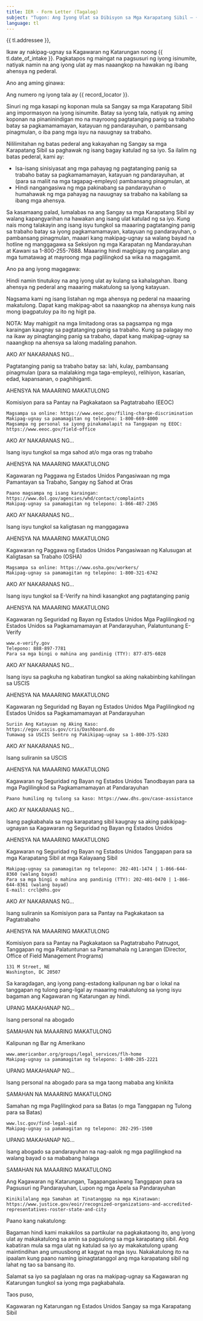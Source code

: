 ```yaml
---
title: IER - Form Letter (Tagalog)
subject: "Tugon: Ang Iyong Ulat sa Dibisyon sa Mga Karapatang Sibil – {{ record_locator }} mula sa Seksyon na {{ tl.section_name }}"
language: tl
---
```

{{ tl.addressee }},

Ikaw ay nakipag-ugnay sa Kagawaran ng Katarungan noong {{ tl.date_of_intake }}.  Pagkatapos ng maingat na pagsusuri ng iyong isinumite, natiyak namin na ang iyong ulat ay mas naaangkop na hawakan ng ibang ahensya ng pederal.


Ano ang aming ginawa:

Ang numero ng iyong tala ay {{ record_locator }}.

Sinuri ng mga kasapi ng koponan mula sa Sangay sa mga Karapatang Sibil ang impormasyon na iyong isinumite.  Batay sa iyong tala, natiyak ng aming koponan na pinaninindigan mo na mayroong pagtatanging panig sa trabaho batay sa pagkamamamayan, katayuan ng pandarayuhan, o pambansang pinagmulan, o iba pang mga isyu na nauugnay sa trabaho.

Nililimitahan ng batas pederal ang kakayahan ng Sangay sa mga Karapatang Sibil sa paghawak ng isang bagay katulad ng sa iyo.  Sa ilalim ng batas pederal, kami ay:

  - Isa-isang sinisiyasat ang mga pahayag ng pagtatanging panig sa trabaho batay sa pagkamamamayan, katayuan ng pandarayuhan, at (para sa maliit na mga tagapag-empleyo) pambansang pinagmulan, at
  - Hindi nangangasiwa ng mga pakinabang sa pandarayuhan o humahawak ng mga pahayag na nauugnay sa trabaho na kabilang sa ibang mga ahensya.

Sa kasamaang palad, lumalabas na ang Sangay sa mga Karapatang Sibil ay walang kapangyarihan na hawakan ang isang ulat katulad ng sa iyo.  Kung nais mong talakayin ang isang isyu tungkol sa maaaring pagtatanging panig sa trabaho batay sa iyong pagkamamamayan, katayuan ng pandarayuhan, o pambansang pinagmulan, maaari kang makipag-ugnay sa walang bayad na hotline ng manggagawa sa Seksiyon ng mga Karapatan ng Mandarayuhan at Kawani sa 1-800-255-7688.  Maaaring hindi magbigay ng pangalan ang mga tumatawag at mayroong mga paglilingkod sa wika na magagamit.


Ano pa ang iyong magagawa:

Hindi namin tinutukoy na ang iyong ulat ay kulang sa kahalagahan.  Ibang ahensya ng pederal ang maaaring makatulong sa iyong katayuan.

Nagsama kami ng isang listahan ng mga ahensya ng pederal na maaaring makatulong.  Dapat kang makipag-abot sa naaangkop na ahensya kung nais mong ipagpatuloy pa ito ng higit pa.

NOTA: May mahigpit na mga limitadong oras sa pagsampa ng mga karaingan kaugnay sa pagtatanging panig sa trabaho.  Kung sa palagay mo na ikaw ay pinagtanging panig sa trabaho, dapat kang makipag-ugnay sa naaangkop na ahensya sa lalong madaling panahon.


AKO AY NAKARANAS NG…

Pagtatanging panig sa trabaho batay sa: lahi, kulay, pambansang pinagmulan (para sa malalaking mga taga-empleyo), relihiyon, kasarian, edad, kapansanan, o paghihiganti.

AHENSYA NA MAAARING MAKATULONG

Komisiyon para sa Pantay na Pagkakataon sa Pagtatrabaho (EEOC)

    Magsampa sa online: https://www.eeoc.gov/filing-charge-discrimination
    Makipag-ugnay sa pamamagitan ng telepono: 1-800-669-4000
    Magsampa ng personal sa iyong pinakamalapit na Tanggapan ng EEOC: https://www.eeoc.gov/field-office


AKO AY NAKARANAS NG…

Isang isyu tungkol sa mga sahod at/o mga oras ng trabaho

AHENSYA NA MAAARING MAKATULONG

Kagawaran ng Paggawa ng Estados Unidos
Pangasiwaan ng mga Pamantayan sa Trabaho, Sangay ng Sahod at Oras

    Paano magsampa ng isang karaingan: https://www.dol.gov/agencies/whd/contact/complaints
    Makipag-ugnay sa pamamagitan ng telepono: 1-866-487-2365


AKO AY NAKARANAS NG…

Isang isyu tungkol sa kaligtasan ng manggagawa

AHENSYA NA MAAARING MAKATULONG

Kagawaran ng Paggawa ng Estados Unidos
Pangasiwaan ng Kalusugan at Kaligtasan sa Trabaho (OSHA)

    Magsampa sa online: https://www.osha.gov/workers/
    Makipag-ugnay sa pamamagitan ng telepono: 1-800-321-6742


AKO AY NAKARANAS NG…

Isang isyu tungkol sa E-Verify na hindi kasangkot ang pagtatanging panig

AHENSYA NA MAAARING MAKATULONG

Kagawaran ng Seguridad ng Bayan ng Estados Unidos
Mga Paglilingkod ng Estados Unidos sa Pagkamamamayan at Pandarayuhan, Palatuntunang E-Verify

    www.e-verify.gov
    Telepono: 888-897-7781
    Para sa mga bingi o mahina ang pandinig (TTY): 877-875-6028


AKO AY NAKARANAS NG…

Isang isyu sa pagkuha ng kabatiran tungkol sa aking nakabinbing kahilingan sa USCIS

AHENSYA NA MAAARING MAKATULONG

Kagawaran ng Seguridad ng Bayan ng Estados Unidos
Mga Paglilingkod ng Estados Unidos sa Pagkamamamayan at Pandarayuhan

    Suriin Ang Katayuan ng Aking Kaso: https://egov.uscis.gov/cris/Dashboard.do
    Tumawag sa USCIS Sentro ng Pakikipag-ugnay sa 1-800-375-5283


AKO AY NAKARANAS NG…

Isang suliranin sa USCIS

AHENSYA NA MAAARING MAKATULONG

Kagawaran ng Seguridad ng Bayan ng Estados Unidos
Tanodbayan para sa mga Paglilingkod sa Pagkamamamayan at Pandarayuhan

    Paano humiling ng tulong sa kaso: https://www.dhs.gov/case-assistance


AKO AY NAKARANAS NG…

Isang pagkabahala sa mga karapatang sibil kaugnay sa aking pakikipag-ugnayan sa Kagawaran ng Seguridad ng Bayan ng Estados Unidos

AHENSYA NA MAAARING MAKATULONG

Kagawaran ng Seguridad ng Bayan ng Estados Unidos
Tanggapan para sa mga Karapatang Sibil at mga Kalayaang Sibil

    Makipag-ugnay sa pamamagitan ng telepono: 202-401-1474 | 1-866-644-8360 (walang bayad)
    Para sa mga bingi o mahina ang pandinig (TTY): 202-401-0470 | 1-866-644-8361 (walang bayad)
    E-mail: crcl@dhs.gov


AKO AY NAKARANAS NG…

Isang suliranin sa Komisiyon para sa Pantay na Pagkakataon sa Pagtatrabaho

AHENSYA NA MAAARING MAKATULONG

Komisiyon para sa Pantay na Pagkakataon sa Pagtatrabaho
Patnugot, Tanggapan ng mga Palatuntunan sa Pamamahala ng Larangan (Director, Office of Field Management Programs)

    131 M Street, NE 
    Washington, DC 20507


Sa karagdagan, ang iyong pang-estadong kalipunan ng bar o lokal na tanggapan ng tulong pang-ligal ay maaaring makatulong sa iyong isyu bagaman ang Kagawaran ng Katarungan ay hindi.


UPANG MAKAHANAP NG…

Isang personal na abogado

SAMAHAN NA MAAARING MAKATULONG

Kalipunan ng Bar ng Amerikano

    www.americanbar.org/groups/legal_services/flh-home
    Makipag-ugnay sa pamamagitan ng telepono: 1-800-285-2221


UPANG MAKAHANAP NG…

Isang personal na abogado para sa mga taong mababa ang kinikita

SAMAHAN NA MAAARING MAKATULONG

Samahan ng mga Paglilingkod para sa Batas (o mga Tanggapan ng Tulong para sa Batas)

    www.lsc.gov/find-legal-aid
    Makipag-ugnay sa pamamagitan ng telepono: 202-295-1500


UPANG MAKAHANAP NG…

Isang abogado sa pandarayuhan na nag-aalok ng mga paglilingkod na walang bayad o sa mababang halaga

SAMAHAN NA MAAARING MAKATULONG

Ang Kagawaran ng Katarungan, Tagapangasiwang Tanggapan para sa Pagsusuri ng Pandarayuhan, Lupon ng mga Apela sa Pandarayuhan

    Kinikilalang mga Samahan at Tinatanggap na mga Kinatawan: https://www.justice.gov/eoir/recognized-organizations-and-accredited-representatives-roster-state-and-city


Paano kang nakatulong:

Bagaman hindi kami makakilos sa partikular na pagkakataong ito, ang iyong ulat ay makakatulong sa amin sa pagsulong sa mga karapatang sibil.  Ang kabatiran mula sa mga ulat ng katulad sa iyo ay makakatulong upang maintindihan ang umuusbong at kagyat na mga isyu.  Nakakatulong ito na ipaalam kung paano naming ipinagtatanggol ang mga karapatang sibil ng lahat ng tao sa bansang ito.

Salamat sa iyo sa paglalaan ng oras na makipag-ugnay sa Kagawaran ng Katarungan tungkol sa iyong mga pagkabahala.


Taos puso,

Kagawaran ng Katarungan ng Estados Unidos
Sangay sa mga Karapatang Sibil
